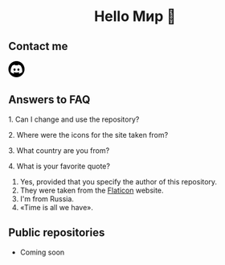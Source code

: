 <h1 align="center">Hello Мир 👋</h1>

<h2>Contact me</h2>
<a href="https://discord.gg/DKTrzy4MXC">
  <img src="sign/discord.png" width="32px" height="32px"></img>
</a>

<h2>Answers to FAQ</h2>
<p>1. Can I change and use the repository?</p>
<p>2. Where were the icons for the site taken from?</p>
<p>3. What country are you from?</p>
<p>4. What is your favorite quote?</p>
<ol>
  <li>Yes, provided that you specify the author of this repository.</li>
  <li>They were taken from the <a href="https://www.flaticon.com/" target="_blank">Flaticon</a> website.</li>
  <li>I'm from Russia.</li>
  <li>«Time is all we have».</li>
</ol>

<h2>Public repositories</h2>
<ul>
  <li>
    <p>Coming soon</p>
  </li>
</ul>
